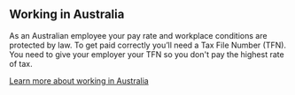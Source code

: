 ## Working in Australia

As an Australian employee your pay rate and workplace conditions are protected by law. To get paid correctly you’ll need a Tax File Number (TFN). You need to give your employer your TFN so you don't pay the highest rate of tax.

[Learn more about working in Australia]()